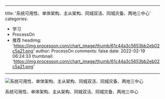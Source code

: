 
---
title: '系统可用性、单体架构、主从架构、同城双活、同城灾备、两地三中心'
categories: 
 - 学习
 - ProcessOn
 - 推荐
headimg: 'https://img.processon.com/chart_image/thumb/61c44a3c5653bb2eb02c5a21.png'
author: ProcessOn
comments: false
date: 2022-02-19 06:24:33
thumbnail: 'https://img.processon.com/chart_image/thumb/61c44a3c5653bb2eb02c5a21.png'
---

<div>   
<img class="thumb" alt="系统可用性、单体架构、主从架构、同城双活、同城灾备、两地三中心" src="https://img.processon.com/chart_image/thumb/61c44a3c5653bb2eb02c5a21.png" referrerpolicy="no-referrer">
<p>系统可用性、单体架构、主从架构、同城双活、同城灾备、两地三中心</p>  
</div>
            